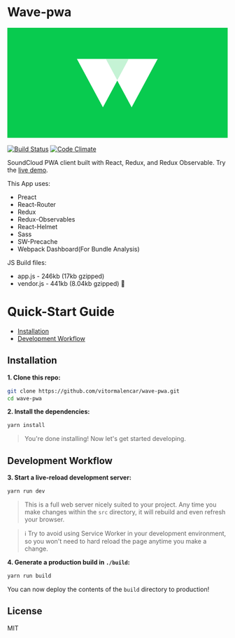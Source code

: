 # Wave-pwa

![Wave-pwa](logo.png)

[![Build Status](https://travis-ci.org/vitormalencar/wave-pwa.svg?branch=master)](https://travis-ci.org/vitormalencar/wave-pwa)
[![Code Climate](https://codeclimate.com/github/vitormalencar/wave-pwa/badges/gpa.svg)](https://codeclimate.com/github/vitormalencar/wave-pwa)

SoundCloud PWA client built with React, Redux, and Redux Observable. Try the [live demo](https://test-wave-app.surge.sh/).

This App uses:
  - Preact
  - React-Router
  - Redux
  - Redux-Observables
  - React-Helmet
  - Sass
  - SW-Precache
  - Webpack Dashboard(For Bundle Analysis)

JS Build files:
 - app.js - 246kb (17kb gzipped)
 - vendor.js - 441kb (8.04kb gzipped) :rocket:

# Quick-Start Guide

- [Installation](#installation)
- [Development Workflow](#development-workflow)

## Installation

**1. Clone this repo:**

```sh
git clone https://github.com/vitormalencar/wave-pwa.git
cd wave-pwa
```


**2. Install the dependencies:**

```sh
yarn install
```

> You're done installing! Now let's get started developing.



## Development Workflow


**3. Start a live-reload development server:**

```sh
yarn run dev
```

> This is a full web server nicely suited to your project. Any time you make changes within the `src` directory, it will rebuild and even refresh your browser.

> :information_source: Try to avoid using Service Worker in your development environment, so you won't need to hard reload the page anytime you make a change.

**4. Generate a production build in `./build`:**

```sh
yarn run build
```

You can now deploy the contents of the `build` directory to production!

## License

MIT
